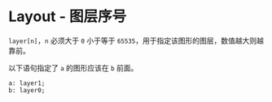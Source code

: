# Layout - 图层序号

`layer[n]`，`n` 必须大于 `0` 小于等于 `65535`，用于指定该图形的图层，数值越大则越靠前。

以下语句指定了 `a` 的图形应该在 `b` 前面。

```
a: layer1;
b: layer0;
```

